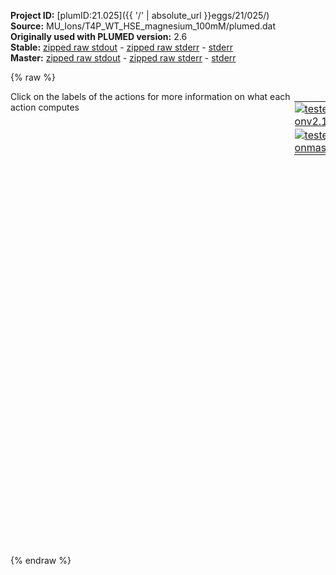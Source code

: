 **Project ID:** [plumID:21.025]({{ '/' | absolute_url }}eggs/21/025/)  
**Source:** MU_Ions/T4P_WT_HSE_magnesium_100mM/plumed.dat  
**Originally used with PLUMED version:** 2.6  
**Stable:** [zipped raw stdout](plumed.dat.plumed.stdout.txt.zip) - [zipped raw stderr](plumed.dat.plumed.stderr.txt.zip) - [stderr](plumed.dat.plumed.stderr)  
**Master:** [zipped raw stdout](plumed.dat.plumed_master.stdout.txt.zip) - [zipped raw stderr](plumed.dat.plumed_master.stderr.txt.zip) - [stderr](plumed.dat.plumed_master.stderr)  

{% raw %}
<div style="width: 100%; float:left">
<div style="width: 90%; float:left" id="value_details_data/MU_Ions/T4P_WT_HSE_magnesium_100mM/plumed.dat"> Click on the labels of the actions for more information on what each action computes </div>
<div style="width: 10%; float:left"><table><tr><td style="padding:1px"><a href="plumed.dat.plumed.stderr"><img src="https://img.shields.io/badge/v2.10-passing-green.svg" alt="tested onv2.10" /></a></td></tr><tr><td style="padding:1px"><a href="plumed.dat.plumed_master.stderr"><img src="https://img.shields.io/badge/master-passing-green.svg" alt="tested onmaster" /></a></td></tr></table></div></div>
<pre style="width=97%;">
<b name="data/MU_Ions/T4P_WT_HSE_magnesium_100mM/plumed.datd0" onclick='showPath("data/MU_Ions/T4P_WT_HSE_magnesium_100mM/plumed.dat","data/MU_Ions/T4P_WT_HSE_magnesium_100mM/plumed.datd0","data/MU_Ions/T4P_WT_HSE_magnesium_100mM/plumed.datd0","black")'>d0</b><span style="display:none;" id="data/MU_Ions/T4P_WT_HSE_magnesium_100mM/plumed.datd0">The DISTANCE action with label <b>d0</b> calculates the following quantities:<table  align="center" frame="void" width="95%" cellpadding="5%"><tr><td width="5%"><b> Quantity </b>  </td><td width="5%"><b> Type </b>  </td><td><b> Description </b> </td></tr><tr><td width="5%">d0</td><td width="5%"><font color="black">scalar</font></td><td>the DISTANCE between this pair of atoms</td></tr></table></span>: <span class="plumedtooltip" style="color:green">DISTANCE<span class="right">Calculate the distance between a pair of atoms. <a href="https://www.plumed.org/doc-master/user-doc/html/_d_i_s_t_a_n_c_e.html" style="color:green">More details</a><i></i></span></span> <span class="plumedtooltip">ATOMS<span class="right">the pair of atom that we are calculating the distance between<i></i></span></span>=727,2885
<b name="data/MU_Ions/T4P_WT_HSE_magnesium_100mM/plumed.datd1" onclick='showPath("data/MU_Ions/T4P_WT_HSE_magnesium_100mM/plumed.dat","data/MU_Ions/T4P_WT_HSE_magnesium_100mM/plumed.datd1","data/MU_Ions/T4P_WT_HSE_magnesium_100mM/plumed.datd1","black")'>d1</b><span style="display:none;" id="data/MU_Ions/T4P_WT_HSE_magnesium_100mM/plumed.datd1">The DISTANCE action with label <b>d1</b> calculates the following quantities:<table  align="center" frame="void" width="95%" cellpadding="5%"><tr><td width="5%"><b> Quantity </b>  </td><td width="5%"><b> Type </b>  </td><td><b> Description </b> </td></tr><tr><td width="5%">d1</td><td width="5%"><font color="black">scalar</font></td><td>the DISTANCE between this pair of atoms</td></tr></table></span>: <span class="plumedtooltip" style="color:green">DISTANCE<span class="right">Calculate the distance between a pair of atoms. <a href="https://www.plumed.org/doc-master/user-doc/html/_d_i_s_t_a_n_c_e.html" style="color:green">More details</a><i></i></span></span> <span class="plumedtooltip">ATOMS<span class="right">the pair of atom that we are calculating the distance between<i></i></span></span>=2791,4949
<b name="data/MU_Ions/T4P_WT_HSE_magnesium_100mM/plumed.datd2" onclick='showPath("data/MU_Ions/T4P_WT_HSE_magnesium_100mM/plumed.dat","data/MU_Ions/T4P_WT_HSE_magnesium_100mM/plumed.datd2","data/MU_Ions/T4P_WT_HSE_magnesium_100mM/plumed.datd2","black")'>d2</b><span style="display:none;" id="data/MU_Ions/T4P_WT_HSE_magnesium_100mM/plumed.datd2">The DISTANCE action with label <b>d2</b> calculates the following quantities:<table  align="center" frame="void" width="95%" cellpadding="5%"><tr><td width="5%"><b> Quantity </b>  </td><td width="5%"><b> Type </b>  </td><td><b> Description </b> </td></tr><tr><td width="5%">d2</td><td width="5%"><font color="black">scalar</font></td><td>the DISTANCE between this pair of atoms</td></tr></table></span>: <span class="plumedtooltip" style="color:green">DISTANCE<span class="right">Calculate the distance between a pair of atoms. <a href="https://www.plumed.org/doc-master/user-doc/html/_d_i_s_t_a_n_c_e.html" style="color:green">More details</a><i></i></span></span> <span class="plumedtooltip">ATOMS<span class="right">the pair of atom that we are calculating the distance between<i></i></span></span>=4855,7013
<b name="data/MU_Ions/T4P_WT_HSE_magnesium_100mM/plumed.datd3" onclick='showPath("data/MU_Ions/T4P_WT_HSE_magnesium_100mM/plumed.dat","data/MU_Ions/T4P_WT_HSE_magnesium_100mM/plumed.datd3","data/MU_Ions/T4P_WT_HSE_magnesium_100mM/plumed.datd3","black")'>d3</b><span style="display:none;" id="data/MU_Ions/T4P_WT_HSE_magnesium_100mM/plumed.datd3">The DISTANCE action with label <b>d3</b> calculates the following quantities:<table  align="center" frame="void" width="95%" cellpadding="5%"><tr><td width="5%"><b> Quantity </b>  </td><td width="5%"><b> Type </b>  </td><td><b> Description </b> </td></tr><tr><td width="5%">d3</td><td width="5%"><font color="black">scalar</font></td><td>the DISTANCE between this pair of atoms</td></tr></table></span>: <span class="plumedtooltip" style="color:green">DISTANCE<span class="right">Calculate the distance between a pair of atoms. <a href="https://www.plumed.org/doc-master/user-doc/html/_d_i_s_t_a_n_c_e.html" style="color:green">More details</a><i></i></span></span> <span class="plumedtooltip">ATOMS<span class="right">the pair of atom that we are calculating the distance between<i></i></span></span>=6974,478

<b name="data/MU_Ions/T4P_WT_HSE_magnesium_100mM/plumed.datuw" onclick='showPath("data/MU_Ions/T4P_WT_HSE_magnesium_100mM/plumed.dat","data/MU_Ions/T4P_WT_HSE_magnesium_100mM/plumed.datuw","data/MU_Ions/T4P_WT_HSE_magnesium_100mM/plumed.datuw","black")'>uw</b><span style="display:none;" id="data/MU_Ions/T4P_WT_HSE_magnesium_100mM/plumed.datuw">The UPPER_WALLS action with label <b>uw</b> calculates the following quantities:<table  align="center" frame="void" width="95%" cellpadding="5%"><tr><td width="5%"><b> Quantity </b>  </td><td width="5%"><b> Type </b>  </td><td><b> Description </b> </td></tr><tr><td width="5%">uw.bias</td><td width="5%"><font color="black">scalar</font></td><td>the instantaneous value of the bias potential</td></tr><tr><td width="5%">uw.force2</td><td width="5%"><font color="black">scalar</font></td><td>the instantaneous value of the squared force due to this bias potential</td></tr></table></span>: <span class="plumedtooltip" style="color:green">UPPER_WALLS<span class="right">Defines a wall for the value of one or more collective variables, <a href="https://www.plumed.org/doc-master/user-doc/html/_u_p_p_e_r__w_a_l_l_s.html" style="color:green">More details</a><i></i></span></span> <span class="plumedtooltip">ARG<span class="right">the arguments on which the bias is acting<i></i></span></span>=<b name="data/MU_Ions/T4P_WT_HSE_magnesium_100mM/plumed.datd0">d0</b>,<b name="data/MU_Ions/T4P_WT_HSE_magnesium_100mM/plumed.datd1">d1</b>,<b name="data/MU_Ions/T4P_WT_HSE_magnesium_100mM/plumed.datd2">d2</b>,<b name="data/MU_Ions/T4P_WT_HSE_magnesium_100mM/plumed.datd3">d3</b> <span class="plumedtooltip">KAPPA<span class="right">the force constant for the wall<i></i></span></span>=1000.0,1000.0,1000.0,1000.0 <span class="plumedtooltip">AT<span class="right">the positions of the wall<i></i></span></span>=2.5,2.7,2.5,2.0
<b name="data/MU_Ions/T4P_WT_HSE_magnesium_100mM/plumed.datlw" onclick='showPath("data/MU_Ions/T4P_WT_HSE_magnesium_100mM/plumed.dat","data/MU_Ions/T4P_WT_HSE_magnesium_100mM/plumed.datlw","data/MU_Ions/T4P_WT_HSE_magnesium_100mM/plumed.datlw","black")'>lw</b><span style="display:none;" id="data/MU_Ions/T4P_WT_HSE_magnesium_100mM/plumed.datlw">The LOWER_WALLS action with label <b>lw</b> calculates the following quantities:<table  align="center" frame="void" width="95%" cellpadding="5%"><tr><td width="5%"><b> Quantity </b>  </td><td width="5%"><b> Type </b>  </td><td><b> Description </b> </td></tr><tr><td width="5%">lw.bias</td><td width="5%"><font color="black">scalar</font></td><td>the instantaneous value of the bias potential</td></tr><tr><td width="5%">lw.force2</td><td width="5%"><font color="black">scalar</font></td><td>the instantaneous value of the squared force due to this bias potential</td></tr></table></span>: <span class="plumedtooltip" style="color:green">LOWER_WALLS<span class="right">Defines a wall for the value of one or more collective variables, <a href="https://www.plumed.org/doc-master/user-doc/html/_l_o_w_e_r__w_a_l_l_s.html" style="color:green">More details</a><i></i></span></span> <span class="plumedtooltip">ARG<span class="right">the arguments on which the bias is acting<i></i></span></span>=<b name="data/MU_Ions/T4P_WT_HSE_magnesium_100mM/plumed.datd0">d0</b>,<b name="data/MU_Ions/T4P_WT_HSE_magnesium_100mM/plumed.datd1">d1</b>,<b name="data/MU_Ions/T4P_WT_HSE_magnesium_100mM/plumed.datd2">d2</b>,<b name="data/MU_Ions/T4P_WT_HSE_magnesium_100mM/plumed.datd3">d3</b> <span class="plumedtooltip">KAPPA<span class="right">the force constant for the wall<i></i></span></span>=1000.0,1000.0,1000.0,1000.0 <span class="plumedtooltip">AT<span class="right">the positions of the wall<i></i></span></span>=1.0,1.2,1.0,0.5

<span class="plumedtooltip" style="color:green">PRINT<span class="right">Print quantities to a file. <a href="https://www.plumed.org/doc-master/user-doc/html/_p_r_i_n_t.html" style="color:green">More details</a><i></i></span></span> <span class="plumedtooltip">FILE<span class="right">the name of the file on which to output these quantities<i></i></span></span>=COLVAR <span class="plumedtooltip">ARG<span class="right">the labels of the values that you would like to print to the file<i></i></span></span>=<b name="data/MU_Ions/T4P_WT_HSE_magnesium_100mM/plumed.datd0">d0</b>,<b name="data/MU_Ions/T4P_WT_HSE_magnesium_100mM/plumed.datd1">d1</b>,<b name="data/MU_Ions/T4P_WT_HSE_magnesium_100mM/plumed.datd2">d2</b>,<b name="data/MU_Ions/T4P_WT_HSE_magnesium_100mM/plumed.datd3">d3</b>,<b name="data/MU_Ions/T4P_WT_HSE_magnesium_100mM/plumed.datuw">uw.bias</b>,<b name="data/MU_Ions/T4P_WT_HSE_magnesium_100mM/plumed.datlw">lw.bias</b> <span class="plumedtooltip">STRIDE<span class="right"> the frequency with which the quantities of interest should be output<i></i></span></span>=50000
</pre>
{% endraw %}
